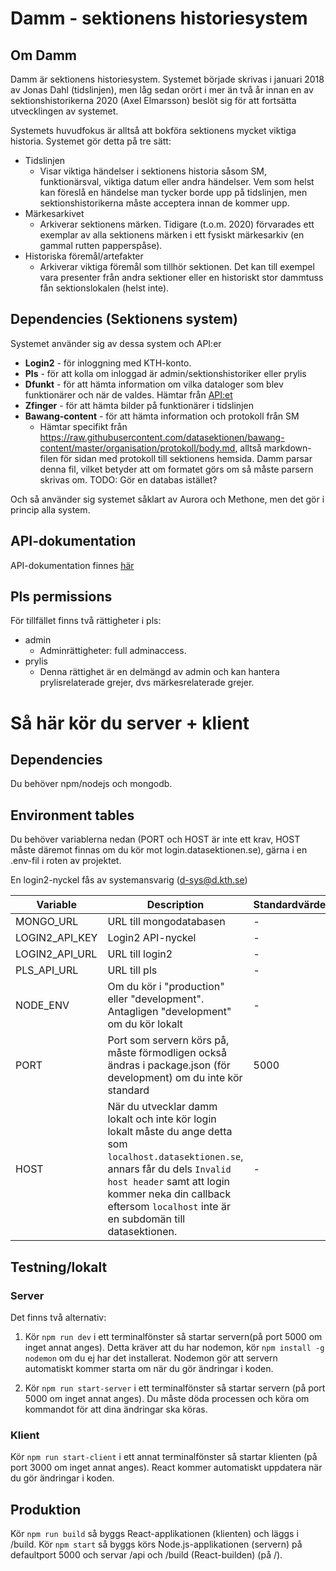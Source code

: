 # Damm - sektionens historiesystem
## Om Damm
Damm är sektionens historiesystem. Systemet började skrivas i januari 2018 av Jonas Dahl (tidslinjen), men låg sedan orört i mer än två år innan en av sektionshistorikerna 2020 (Axel Elmarsson) beslöt sig för att fortsätta utvecklingen av systemet.

Systemets huvudfokus är alltså att bokföra sektionens mycket viktiga historia. Systemet gör detta på tre sätt:
- Tidslinjen
    - Visar viktiga händelser i sektionens historia såsom SM, funktionärsval, viktiga datum eller andra händelser. Vem som helst kan föreslå en händelse man tycker borde upp på tidslinjen, men sektionshistorikerna måste acceptera innan de kommer upp.
- Märkesarkivet
    - Arkiverar sektionens märken. Tidigare (t.o.m. 2020) förvarades ett exemplar av alla sektionens märken i ett fysiskt märkesarkiv (en gammal rutten papperspåse).
- Historiska föremål/artefakter
    - Arkiverar viktiga föremål som tillhör sektionen. Det kan till exempel vara presenter från andra sektioner eller en historiskt stor dammtuss fån sektionslokalen (helst inte).

## Dependencies (Sektionens system)
Systemet använder sig av dessa system och API:er
- **Login2** - för inloggning med KTH-konto.
- **Pls** - för att kolla om inloggad är admin/sektionshistoriker eller prylis
- **Dfunkt** - för att hämta information om vilka dataloger som blev funktionärer och när de valdes. Hämtar från [API:et](https://github.com/datasektionen/dfunkt)
- **Zfinger** - för att hämta bilder på funktionärer i tidslinjen
- **Bawang-content** - för att hämta information och protokoll från SM
    - Hämtar specifikt från https://raw.githubusercontent.com/datasektionen/bawang-content/master/organisation/protokoll/body.md, alltså markdown-filen för sidan med protokoll till sektionens hemsida. Damm parsar denna fil, vilket betyder att om formatet görs om så måste parsern skrivas om. TODO: Gör en databas istället?

Och så använder sig systemet såklart av Aurora och Methone, men det gör i princip alla system.

## API-dokumentation
API-dokumentation finnes [här](API.md)

## Pls permissions
För tillfället finns två rättigheter i pls:
- admin
    - Adminrättigheter: full adminaccess.
- prylis
    - Denna rättighet är en delmängd av admin och kan hantera prylisrelaterade grejer, dvs märkesrelaterade grejer.

# Så här kör du server + klient
## Dependencies
Du behöver npm/nodejs och mongodb.

## Environment tables
Du behöver variablerna nedan (PORT och HOST är inte ett krav, HOST måste däremot finnas om du kör mot login.datasektionen.se), gärna i en .env-fil i roten av projektet.

En login2-nyckel fås av systemansvarig (d-sys@d.kth.se)

| Variable              | Description                           | Standardvärde | Exempelvärde |
|-----------------------|---------------------------------------| --------------| ------------ |
| MONGO_URL             | URL till mongodatabasen               | -             | mongodb://localhost:27017/damm |
| LOGIN2_API_KEY        | Login2 API-nyckel                     | -             | - |
| LOGIN2_API_URL        | URL till login2                       | -             | https://login.datasektionen.se |
| PLS_API_URL           | URL till pls                          | -             | https://pls.datasektionen.se/api |
| NODE_ENV              | Om du kör i "production" eller "development". Antagligen "development" om du kör lokalt | - | development |
| PORT                  | Port som servern körs på, måste förmodligen också ändras i package.json (för development) om du inte kör standard | 5000 | - |
| HOST                  | När du utvecklar damm lokalt och inte kör login lokalt måste du ange detta som `localhost.datasektionen.se`, annars får du dels `Invalid host header` samt att login kommer neka din callback eftersom `localhost` inte är en subdomän till datasektionen. | -             | - |

## Testning/lokalt
### Server
Det finns två alternativ:

1. Kör ```npm run dev``` i ett terminalfönster så startar servern(på port 5000 om inget annat anges). Detta kräver att du har nodemon, kör ```npm install -g nodemon``` om du ej har det installerat. Nodemon gör att servern automatiskt kommer starta om när du gör ändringar i koden.

2. Kör ```npm run start-server``` i ett terminalfönster så startar servern (på port 5000 om inget annat anges). Du måste döda processen och köra om kommandot för att dina ändringar ska köras.

### Klient
Kör ```npm run start-client``` i ett annat terminalfönster så startar klienten (på port 3000 om inget annat anges). React kommer automatiskt uppdatera när du gör ändringar i koden.

## Produktion
Kör ```npm run build``` så byggs React-applikationen (klienten) och läggs i /build.
Kör ```npm start``` så byggs körs Node.js-applikationen (servern) på defaultport 5000 och servar /api och /build (React-builden) (på /).
